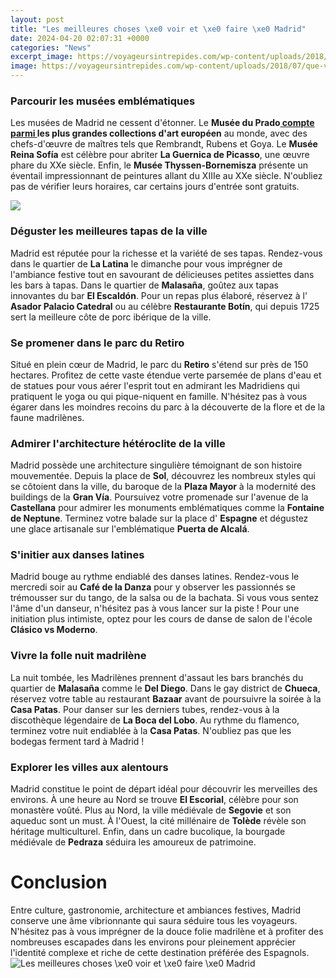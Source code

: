 ```yaml
---
layout: post
title: "Les meilleures choses \xe0 voir et \xe0 faire \xe0 Madrid"
date: 2024-04-20 02:07:31 +0000
categories: "News"
excerpt_image: https://voyageursintrepides.com/wp-content/uploads/2018/07/que-visiter-madrid-faire-voir.jpg
image: https://voyageursintrepides.com/wp-content/uploads/2018/07/que-visiter-madrid-faire-voir.jpg
---
```


### Parcourir les musées emblématiques
Les musées de Madrid ne cessent d'étonner. Le **Musée du Prado[ compte parmi ](https://thetopnews.github.io/why-playstation-5-sales-may-not-match-playstation-4/)les plus grandes collections d'art européen** au monde, avec des chefs-d'œuvre de maîtres tels que Rembrandt, Rubens et Goya. Le **Musée Reina Sofía** est célèbre pour abriter **La Guernica de Picasso**, une œuvre phare du XXe siècle. Enfin, le **Musée Thyssen-Bornemisza** présente un éventail impressionnant de peintures allant du XIIIe au XXe siècle. N'oubliez pas de vérifier leurs horaires, car certains jours d'entrée sont gratuits. 

![](https://www.alibabuy.com/photos/library/1500/13282.jpg)
### Déguster les meilleures tapas de la ville
Madrid est réputée pour la richesse et la variété de ses tapas. Rendez-vous dans le quartier de **La Latina** le dimanche pour vous imprégner de l'ambiance festive tout en savourant de délicieuses petites assiettes dans les bars à tapas. Dans le quartier de **Malasaña**, goûtez aux tapas innovantes du bar **El Escaldón**. Pour un repas plus élaboré, réservez à l' **Asador Palacio Catedral** ou au célèbre **Restaurante Botín**, qui depuis 1725 sert la meilleure côte de porc ibérique de la ville. 
### Se promener dans le parc du Retiro 
Situé en plein cœur de Madrid, le parc du **Retiro** s'étend sur près de 150 hectares. Profitez de cette vaste étendue verte parsemée de plans d'eau et de statues pour vous aérer l'esprit tout en admirant les Madridiens qui pratiquent le yoga ou qui pique-niquent en famille. N'hésitez pas à vous égarer dans les moindres recoins du parc à la découverte de la flore et de la faune madrilènes.  
### Admirer l'architecture hétéroclite de la ville
Madrid possède une architecture singulière témoignant de son histoire mouvementée. Depuis la place de **Sol**, découvrez les nombreux styles qui se côtoient dans la ville, du baroque de la **Plaza Mayor** à la modernité des buildings de la **Gran Vía**. Poursuivez votre promenade sur l'avenue de la **Castellana** pour admirer les monuments emblématiques comme la **Fontaine de Neptune**. Terminez votre balade sur la place d' **Espagne** et dégustez une glace artisanale sur l'emblématique **Puerta de Alcalá**.
### S'initier aux danses latines 
Madrid bouge au rythme endiablé des danses latines. Rendez-vous le mercredi soir au **Café de la Danza** pour y observer les passionnés se trémousser sur du tango, de la salsa ou de la bachata. Si vous vous sentez l'âme d'un danseur, n'hésitez pas à vous lancer sur la piste ! Pour une initiation plus intimiste, optez pour les cours de danse de salon de l'école **Clásico vs Moderno**. 
### Vivre la folle nuit madrilène
La nuit tombée, les Madrilènes prennent d'assaut les bars branchés du quartier de **Malasaña** comme le **Del Diego**. Dans le gay district de **Chueca**, réservez votre table au restaurant **Bazaar** avant de poursuivre la soirée à la **Casa Patas**. Pour danser sur les derniers tubes, rendez-vous à la discothèque légendaire de **La Boca del Lobo**. Au rythme du flamenco, terminez votre nuit endiablée à la **Casa Patas**. N'oubliez pas que les bodegas ferment tard à Madrid !
### Explorer les villes aux alentours 
Madrid constitue le point de départ idéal pour découvrir les merveilles des environs. À une heure au Nord se trouve **El Escorial**, célèbre pour son monastère voûté. Plus au Nord, la ville médiévale de **Segovie** et son aqueduc sont un must. À l'Ouest, la cité millénaire de **Tolède** révèle son héritage multiculturel. Enfin, dans un cadre bucolique, la bourgade médiévale de **Pedraza** séduira les amoureux de patrimoine. 
# Conclusion
Entre culture, gastronomie, architecture et ambiances festives, Madrid conserve une âme vibrionnante qui saura séduire tous les voyageurs. N'hésitez pas à vous imprégner de la douce folie madrilène et à profiter des nombreuses escapades dans les environs pour pleinement apprécier l'identité complexe et riche de cette destination préférée des Espagnols.
![Les meilleures choses \xe0 voir et \xe0 faire \xe0 Madrid](https://voyageursintrepides.com/wp-content/uploads/2018/07/que-visiter-madrid-faire-voir.jpg)